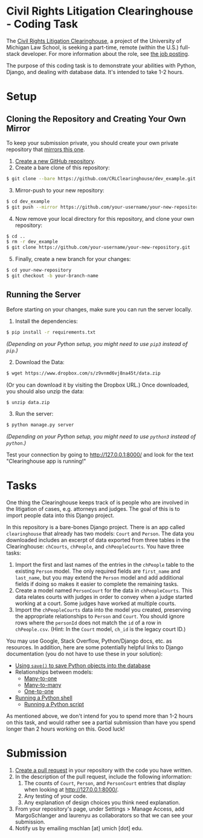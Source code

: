 # Civil Rights Litigation Clearinghouse - Coding Task

The [Civil Rights Litigation Clearinghouse](https://clearinghouse.net), a project of the University of Michigan Law School, is seeking a part-time, remote (within the U.S.) full-stack developer. For more information about the role, see [the job posting](https://careers.umich.edu/job_detail/204257/full_stack_developer).

The purpose of this coding task is to demonstrate your abilities with Python, Django, and dealing with database data. It's intended to take 1-2 hours.

# Setup

## Cloning the Repository and Creating Your Own Mirror

To keep your submission private, you should create your own private repository that [mirrors this one](https://docs.github.com/en/repositories/creating-and-managing-repositories/duplicating-a-repository).

1. [Create a new GitHub repository](https://docs.github.com/en/repositories/creating-and-managing-repositories/creating-a-new-repository).
2. Create a bare clone of this repository:

```bash
$ git clone --bare https://github.com/CRLClearinghouse/dev_example.git
```

3. Mirror-push to your new repository:

```bash
$ cd dev_example
$ git push --mirror https://github.com/your-username/your-new-repository.git
```

4. Now remove your local directory for this repository, and clone your own repository:

```bash
$ cd ..
$ rm -r dev_example
$ git clone https://github.com/your-username/your-new-repository.git
```

5. Finally, create a new branch for your changes:

```bash
$ cd your-new-repository
$ git checkout -b your-branch-name
```

## Running the Server

Before starting on your changes, make sure you can run the server locally.

1. Install the dependencies:

```bash
$ pip install -r requirements.txt
```

*(Depending on your Python setup, you might need to use `pip3` instead of `pip`.)*

2. Download the Data:

```bash
$ wget https://www.dropbox.com/s/z9vnmd6vj8na45t/data.zip
```

(Or you can download it by visiting the Dropbox URL.) Once downloaded, you should also unzip the data:

```bash
$ unzip data.zip
```

3. Run the server:

```bash
$ python manage.py server
```

*(Depending on your Python setup, you might need to use `python3` instead of `python`.)*

Test your connection by going to http://127.0.0.1:8000/ and look for the text "Clearinghouse app is running!"

# Tasks

One thing the Clearinghouse keeps track of is people who are involved in the litigation of cases, e.g. attorneys and judges. The goal of this is to import people data into this Django project.

In this repository is a bare-bones Django project. There is an app called `clearinghouse` that already has two models: `Court` and `Person`. The data you downloaded includes an excerpt of data exported from three tables in the Clearinghouse: `chCourts`, `chPeople`, and `chPeopleCourts`. You have three tasks:

1. Import the first and last names of the entries in the `chPeople` table to the existing `Person` model. The only required fields are `first_name` and `last_name`, but you may extend the `Person` model and add additional fields if doing so makes it easier to complete the remaining tasks.
2. Create a model named `PersonCourt` for the data in `chPeopleCourts`. This data relates courts with judges in order to convey when a judge started working at a court. Some judges have worked at multiple courts.
3. Import the `chPeopleCourts` data into the model you created, preserving the appropriate relationships to `Person` and `Court`. You should ignore rows where the `personId` does not match the `id` of a row in `chPeople.csv`. (Hint: In the `Court` model, `ch_id` is the legacy court ID.)

You may use Google, Stack Overflow, Python/Django docs, etc. as resources. In addition, here are some potentially helpful links to Django documentation (you do not have to use these in your solution):

* [Using `save()` to save Python objects into the database](https://docs.djangoproject.com/en/3.2/ref/models/instances/#saving-objects)
* Relationships between models:
  * [Many-to-one](https://docs.djangoproject.com/en/3.2/topics/db/examples/many_to_one)
  * [Many-to-many](https://docs.djangoproject.com/en/3.2/topics/db/examples/many_to_many)
  * [One-to-one](https://docs.djangoproject.com/en/3.2/topics/db/examples/one_to_one)
* [Running a Python shell](https://docs.djangoproject.com/en/dev/ref/django-admin/#shell)
  * [Running a Python script](https://stackoverflow.com/a/16853799)

As mentioned above, we don't intend for you to spend more than 1-2 hours on this task, and would rather see a partial submission than have you spend longer than 2 hours working on this. Good luck!

# Submission

1. [Create a pull request](https://docs.github.com/en/github/collaborating-with-pull-requests/proposing-changes-to-your-work-with-pull-requests/creating-a-pull-request) in your repository with the code you have written.
2. In the description of the pull request, include the following information:
   1. The counts of `Court`, `Person`, and `PersonCourt` entries that display when looking at http://127.0.0.1:8000/.
   2. Any testing of your code.
   3. Any explanation of design choices you think need explanation.
3. From your repository's page, under Settings > Manage Access, add MargoSchlanger and laurenyu as collaborators so that we can see your submission.
4. Notify us by emailing mschlan [at] umich [dot] edu.
